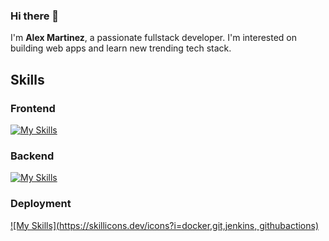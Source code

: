 ### Hi there 👋 
I'm **Alex Martinez**, a passionate fullstack developer. I'm interested on building web apps and learn new trending tech stack.

## Skills

### Frontend
[![My Skills](https://skillicons.dev/icons?i=react,js,html,css,bootstrap,tailwind)](https://skillicons.dev)

### Backend

[![My Skills](https://skillicons.dev/icons?i=nodejs,express,python,sqlite,mongodb)](https://skillicons.dev)

### Deployment

[![My Skills](https://skillicons.dev/icons?i=docker,git,jenkins, githubactions)](https://skillicons.dev)

<!--
**aalexmrt/aalexmrt** is a ✨ _special_ ✨ repository because its `README.md` (this file) appears on your GitHub profile.

Here are some ideas to get you started:

- 🔭 I’m currently working on ...
- 🌱 I’m currently learning ...
- 👯 I’m looking to collaborate on ...
- 🤔 I’m looking for help with ...
- 💬 Ask me about ...
- 📫 How to reach me: ...
- 😄 Pronouns: ...
- ⚡ Fun fact: ...
-->
